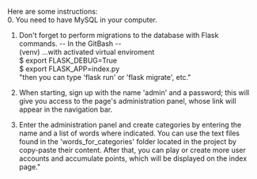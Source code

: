 Here are some instructions:</br>
0. You need to have MySQL in your computer.
1. Don't forget to perform migrations to the database with Flask commands.
-- In the GitBash --</br>
(venv) ...with activated virtual enviroment</br>
$ export FLASK_DEBUG=True</br>
$ export FLASK_APP=index.py</br>
"then you can type 'flask run' or 'flask migrate', etc."

2. When starting, sign up with the name 'admin' and a password; this will give you access to the page's administration panel, whose link will appear in the navigation bar. 
3. Enter the administration panel and create categories by entering the name and a list of words where indicated. You can use the text files found in the 'words_for_categories' folder located in the project by copy-paste their content. 
After that, you can play or create more user accounts and accumulate points, which will be displayed on the index page."
